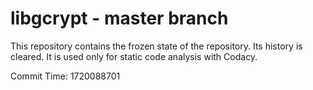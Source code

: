 # libgcrypt - master branch

This repository contains the frozen state of the repository.
Its history is cleared. It is used only for static code
analysis with Codacy.

Commit Time: 1720088701